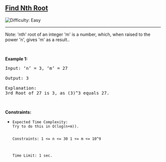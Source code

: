 <h2><a href="https://www.codingninjas.com/studio/problems/1062679?topList=striver-sde-sheet-problems&utm_source=striver&utm_medium=website&leftPanelTabValue=PROBLEM">Find Nth Root</a></h2> 
<img src='https://img.shields.io/badge/Difficulty-Easy-brightgreen' alt='Difficulty: Easy' /><hr>
<pYou are given two positive integers 'n' and 'm'. You have to return the 'nth' root of 'm', i.e. 'm(1/n)'. If the 'nth root is not an integer, return -1.
<strong>Note:</strong>
'nth' root of an integer 'm' is a number, which, when raised to the power 'n', gives 'm' as a result..</p>

<p>&nbsp;</p>
<p><strong class="example">Example 1:</strong></p>

<pre>
Input: ‘n’ = 3, ‘m’ = 27

Output: 3

Explanation: 
3rd Root of 27 is 3, as (3)^3 equals 27.
</pre>


<p>&nbsp;</p>
<p><strong>Constraints:</strong></p>

<ul>
	<li><code>Expected Time Complexity:
Try to do this in O(log(n+m)).


Constraints:
1 <= n <= 30
1 <= m <= 10^9

Time Limit: 1 sec.</code></li>
</ul>

